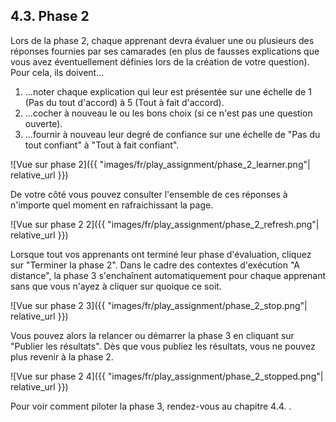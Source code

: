 ## 4.3. Phase 2

Lors de la phase 2, chaque apprenant devra évaluer une ou plusieurs des réponses fournies par ses camarades (en plus de fausses explications que vous avez éventuellement définies lors de la création de votre question). Pour cela, ils doivent...
1. ...noter chaque explication qui leur est présentée sur une échelle de 1 (Pas du tout d'accord) à 5 (Tout à fait d'accord).
2. ...cocher à nouveau le ou les bons choix (si ce n'est pas une question ouverte).
3. ...fournir à nouveau leur degré de confiance sur une échelle de "Pas du tout confiant" à "Tout à fait confiant".

![Vue sur phase 2]({{ "images/fr/play_assignment/phase_2_learner.png"| relative_url }})

De votre côté vous pouvez consulter l'ensemble de ces réponses à n'importe quel moment en rafraichissant la page.

![Vue sur phase 2 2]({{ "images/fr/play_assignment/phase_2_refresh.png"| relative_url }})

Lorsque tout vos apprenants ont terminé leur phase d'évaluation, cliquez sur "Terminer la phase 2". Dans le cadre des contextes d'exécution "A distance", la phase 3 s'enchaînent automatiquement pour chaque apprenant sans que vous n'ayez à cliquer sur quoique ce soit.

![Vue sur phase 2 3]({{ "images/fr/play_assignment/phase_2_stop.png"| relative_url }})

Vous pouvez alors la relancer ou démarrer la phase 3 en cliquant sur "Publier les résultats". Dès que vous publiez les résultats, vous ne pouvez plus revenir à la phase 2.

![Vue sur phase 2 4]({{ "images/fr/play_assignment/phase_2_stopped.png"| relative_url }})

Pour voir comment piloter la phase 3, rendez-vous au chapitre 4.4. .
